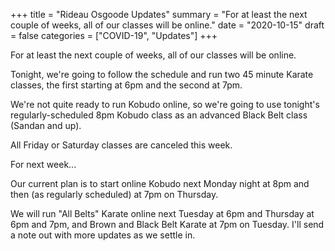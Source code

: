 +++
title = "Rideau Osgoode Updates"
summary = "For at least the next couple of weeks, all of our classes will be online."
date = "2020-10-15"
draft = false
categories = ["COVID-19", "Updates"]
+++

For at least the next couple of weeks, all of our classes will be online.

Tonight, we're going to follow the schedule and run two 45 minute Karate classes, the first starting at 6pm and the second at 7pm.

We're not quite ready to run Kobudo online, so we're going to use tonight's regularly-scheduled 8pm Kobudo class as an advanced Black Belt class (Sandan and up).

All Friday or Saturday classes are canceled this week.

For next week...

Our current plan is to start online Kobudo next Monday night at 8pm and then (as regularly scheduled) at 7pm on Thursday.

We will run "All Belts" Karate online next Tuesday at 6pm and Thursday at 6pm and 7pm, and Brown and Black Belt Karate at 7pm on Tuesday. I'll send a note out with more updates as we settle in.